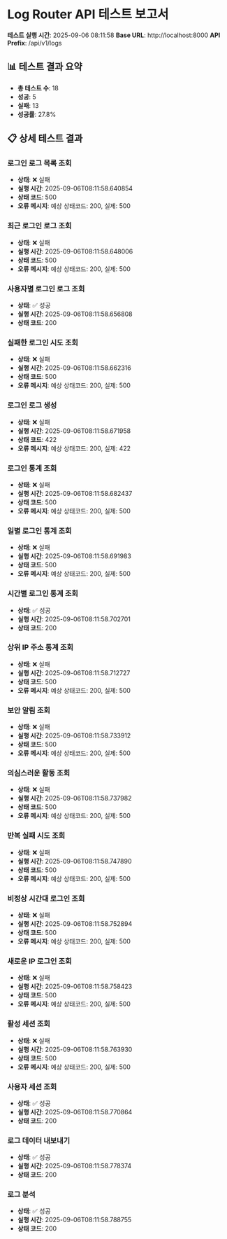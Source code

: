 # Log Router API 테스트 보고서

**테스트 실행 시간**: 2025-09-06 08:11:58
**Base URL**: http://localhost:8000
**API Prefix**: /api/v1/logs

## 📊 테스트 결과 요약

- **총 테스트 수**: 18
- **성공**: 5
- **실패**: 13
- **성공률**: 27.8%

## 📋 상세 테스트 결과

### 로그인 로그 목록 조회
- **상태**: ❌ 실패
- **실행 시간**: 2025-09-06T08:11:58.640854
- **상태 코드**: 500
- **오류 메시지**: 예상 상태코드: 200, 실제: 500

### 최근 로그인 로그 조회
- **상태**: ❌ 실패
- **실행 시간**: 2025-09-06T08:11:58.648006
- **상태 코드**: 500
- **오류 메시지**: 예상 상태코드: 200, 실제: 500

### 사용자별 로그인 로그 조회
- **상태**: ✅ 성공
- **실행 시간**: 2025-09-06T08:11:58.656808
- **상태 코드**: 200

### 실패한 로그인 시도 조회
- **상태**: ❌ 실패
- **실행 시간**: 2025-09-06T08:11:58.662316
- **상태 코드**: 500
- **오류 메시지**: 예상 상태코드: 200, 실제: 500

### 로그인 로그 생성
- **상태**: ❌ 실패
- **실행 시간**: 2025-09-06T08:11:58.671958
- **상태 코드**: 422
- **오류 메시지**: 예상 상태코드: 200, 실제: 422

### 로그인 통계 조회
- **상태**: ❌ 실패
- **실행 시간**: 2025-09-06T08:11:58.682437
- **상태 코드**: 500
- **오류 메시지**: 예상 상태코드: 200, 실제: 500

### 일별 로그인 통계 조회
- **상태**: ❌ 실패
- **실행 시간**: 2025-09-06T08:11:58.691983
- **상태 코드**: 500
- **오류 메시지**: 예상 상태코드: 200, 실제: 500

### 시간별 로그인 통계 조회
- **상태**: ✅ 성공
- **실행 시간**: 2025-09-06T08:11:58.702701
- **상태 코드**: 200

### 상위 IP 주소 통계 조회
- **상태**: ❌ 실패
- **실행 시간**: 2025-09-06T08:11:58.712727
- **상태 코드**: 500
- **오류 메시지**: 예상 상태코드: 200, 실제: 500

### 보안 알림 조회
- **상태**: ❌ 실패
- **실행 시간**: 2025-09-06T08:11:58.733912
- **상태 코드**: 500
- **오류 메시지**: 예상 상태코드: 200, 실제: 500

### 의심스러운 활동 조회
- **상태**: ❌ 실패
- **실행 시간**: 2025-09-06T08:11:58.737982
- **상태 코드**: 500
- **오류 메시지**: 예상 상태코드: 200, 실제: 500

### 반복 실패 시도 조회
- **상태**: ❌ 실패
- **실행 시간**: 2025-09-06T08:11:58.747890
- **상태 코드**: 500
- **오류 메시지**: 예상 상태코드: 200, 실제: 500

### 비정상 시간대 로그인 조회
- **상태**: ❌ 실패
- **실행 시간**: 2025-09-06T08:11:58.752894
- **상태 코드**: 500
- **오류 메시지**: 예상 상태코드: 200, 실제: 500

### 새로운 IP 로그인 조회
- **상태**: ❌ 실패
- **실행 시간**: 2025-09-06T08:11:58.758423
- **상태 코드**: 500
- **오류 메시지**: 예상 상태코드: 200, 실제: 500

### 활성 세션 조회
- **상태**: ❌ 실패
- **실행 시간**: 2025-09-06T08:11:58.763930
- **상태 코드**: 500
- **오류 메시지**: 예상 상태코드: 200, 실제: 500

### 사용자 세션 조회
- **상태**: ✅ 성공
- **실행 시간**: 2025-09-06T08:11:58.770864
- **상태 코드**: 200

### 로그 데이터 내보내기
- **상태**: ✅ 성공
- **실행 시간**: 2025-09-06T08:11:58.778374
- **상태 코드**: 200

### 로그 분석
- **상태**: ✅ 성공
- **실행 시간**: 2025-09-06T08:11:58.788755
- **상태 코드**: 200


